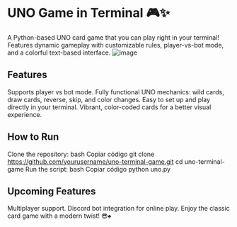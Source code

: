# UNO Game in Terminal 🎮✨
A Python-based UNO card game that you can play right in your terminal! Features dynamic gameplay with customizable rules, player-vs-bot mode, and a colorful text-based interface.
![image](https://github.com/user-attachments/assets/62dc6d87-fe4a-4a54-a217-78831db52080)

## Features
Supports player vs bot mode.
Fully functional UNO mechanics: wild cards, draw cards, reverse, skip, and color changes.
Easy to set up and play directly in your terminal.
Vibrant, color-coded cards for a better visual experience.
## How to Run
Clone the repository:
bash
Copiar código
git clone https://github.com/yourusername/uno-terminal-game.git
cd uno-terminal-game
Run the script:
bash
Copiar código
python uno.py
## Upcoming Features
Multiplayer support.
Discord bot integration for online play.
Enjoy the classic card game with a modern twist! 😎♠️

